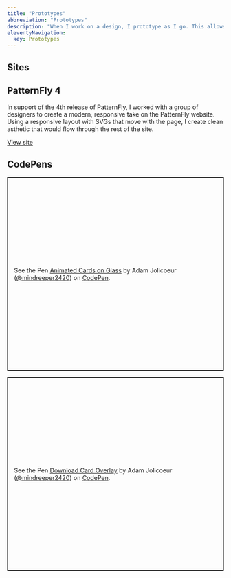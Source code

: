 ```yaml
---
title: "Prototypes"
abbreviation: "Prototypes"
description: "When I work on a design, I prototype as I go. This allows me to see what I'm doing in a working environment, while keeping expectations realistic."
eleventyNavigation:
  key: Prototypes
---
```


<div class="mb-2 py-2 px-5 container">
  <h2 class="pb-2 border-bottom">
    Sites
  </h2>
  <div class="row g-4 py-5 row-cols-1 row-cols-lg-2">
    <div class="col d-flex align-items-start">
      <div>
        <h2>PatternFly 4</h2>
        <p>In support of the 4th release of PatternFly, I worked with a group of designers to create a modern, responsive take on the PatternFly website. Using a responsive layout with SVGs that move with the page, I create clean asthetic that would flow through the rest of the site.</p>
        <a href="https://pf4testbench.netlify.app" class="btn btn-dark">
          View site
        </a>
      </div>
    </div>
  </div>
</div>
<div class="mb-2 py-2 px-5 container">
  <h2 class="pb-2 border-bottom">
    CodePens
  </h2>
  <div class="row g-4 py-5 row-cols-1">
    <p class="codepen" data-height="450" data-theme-id="38046" data-default-tab="result" data-user="mindreeper2420" data-slug-hash="XWNbJvp" style="height: 450px; box-sizing: border-box; display: flex; align-items: center; justify-content: center; border: 2px solid; margin: 1em 0; padding: 1em;" data-pen-title="Animated Cards on Glass">
      <span>See the Pen <a href="https://codepen.io/mindreeper2420/pen/XWNbJvp">
      Animated Cards on Glass</a> by Adam Jolicoeur (<a href="https://codepen.io/mindreeper2420">@mindreeper2420</a>)
      on <a href="https://codepen.io">CodePen</a>.</span>
    </p>
    <script async src="https://cpwebassets.codepen.io/assets/embed/ei.js"></script>
    <!-- <h2>PatternFly 4</h2>
    <p>I worked with a group of designers to transform the website for the 4th release PatternFly to be a modern, responsive take on previous examples. Using a responsive layout with SVGs that move with the page, I transformed their designs into a site with clean, appealing asthetics that would flow throughout the website.</p> -->
  </div>
  <div class="row g-4 py-5 row-cols-1">
    <p class="codepen" data-height="450" data-theme-id="38046" data-default-tab="html,result" data-user="mindreeper2420" data-slug-hash="KKgdeEE" style="height: 450px; box-sizing: border-box; display: flex; align-items: center; justify-content: center; border: 2px solid; margin: 1em 0; padding: 1em;" data-pen-title="Download Card Overlay">
      <span>See the Pen <a href="https://codepen.io/mindreeper2420/pen/KKgdeEE">
      Download Card Overlay</a> by Adam Jolicoeur (<a href="https://codepen.io/mindreeper2420">@mindreeper2420</a>)
      on <a href="https://codepen.io">CodePen</a>.</span>
    </p>
    <script async src="https://cpwebassets.codepen.io/assets/embed/ei.js"></script>
  </div>
</div>
